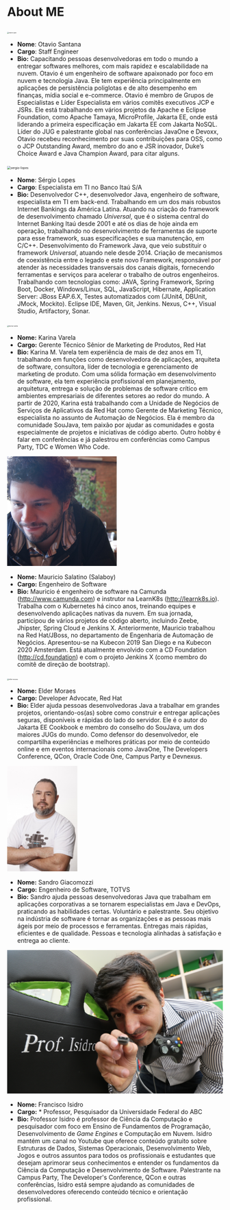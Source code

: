 # About ME

<img src="../images/otavio-java.png" alt="otavio-java" style="zoom:24%;" />

* **Nome**: Otavio Santana
* **Cargo**: Staff Engineer
* **Bio:** Capacitando pessoas desenvolvedoras em todo o mundo a entregar softwares melhores, com mais rapidez e escalabilidade na nuvem. Otavio é um engenheiro de software apaixonado por foco em nuvem e tecnologia Java. Ele tem experiência principalmente em aplicações de persistência poliglotas e de alto desempenho em finanças, mídia social e e-commerce. Otavio é membro de Grupos de Especialistas e Líder Especialista em vários comitês executivos JCP e JSRs. Ele está trabalhando em vários projetos da Apache e Eclipse Foundation, como Apache Tamaya, MicroProfile, Jakarta EE, onde está liderando a primeira especificação em Jakarta EE com Jakarta NoSQL. Líder do JUG e palestrante global nas conferências JavaOne e Devoxx, Otavio recebeu reconhecimento por suas contribuições para OSS, como o JCP Outstanding Award, membro do ano e JSR inovador, Duke’s Choice Award e Java Champion Award, para citar alguns.


<img src="../images/sergio-lopes.jpeg" alt="sergio-lopes" style="zoom:50%;" />

* **Nome**: Sérgio Lopes
* **Cargo**: Especialista em TI no Banco Itaú S/A
* **Bio:** Desenvolvedor C++, desenvolvedor Java, engenheiro de software, especialista em TI em back-end. Trabalhando em um dos mais robustos Internet Bankings da América Latina. Atuando na criação do framework de desenvolvimento chamado *Universal*, que é o sistema central do Internet Banking Itaú desde 2001 e até os dias de hoje ainda em operação, trabalhando no desenvolvimento de ferramentas de suporte para esse framework, suas especificações e sua manutenção, em C/C++.
Desenvolvimento do Framework Java, que veio substituir o framework *Universal*, atuando nele desde 2014. Criação de mecanismos de coexistência entre o legado e este novo Framework, responsável por atender às necessidades transversais dos canais digitais, fornecendo ferramentas e serviços para acelerar o trabalho de outros engenheiros.
Trabalhando com tecnologias como: JAVA, Spring Framework, Spring Boot, Docker, Windows/Linux, SQL, JavaScript, Hibernate, Application Server: JBoss EAP.6.X, Testes automatizados com (JUnit4, DBUnit, JMock, Mockito). Eclipse IDE, Maven, Git, Jenkins. Nexus, C++, Visual Studio, Artifactory, Sonar.


<img src="../images/karina-varela.png" alt="karina-varela" style="zoom:24%;" />

* **Nome:** Karina Varela
* **Cargo:** Gerente Técnico Sênior de Marketing de Produtos, Red Hat
* **Bio:** Karina M. Varela tem experiência de mais de dez anos em TI, trabalhando em funções como desenvolvedora de aplicações, arquiteta de software, consultora, líder de tecnologia e gerenciamento de marketing de produto. Com uma sólida formação em desenvolvimento de software, ela tem experiência profissional em planejamento, arquitetura, entrega e solução de problemas de software crítico em ambientes empresariais de diferentes setores ao redor do mundo.
A partir de 2020, Karina está trabalhando com a Unidade de Negócios de Serviços de Aplicativos da Red Hat como Gerente de Marketing Técnico, especialista no assunto de Automação de Negócios. Ela é membro da comunidade SouJava, tem paixão por ajudar as comunidades e gosta especialmente de projetos e iniciativas de código aberto. Outro hobby é falar em conferências e já palestrou em conferências como Campus Party, TDC e Women Who Code.

<img src="../images/salaboy512x512.png" alt="salaboy" style="zoom:50%;" />

* **Nome:** Mauricio Salatino (Salaboy)
* **Cargo:** Engenheiro de Software
* **Bio:** Mauricio é engenheiro de software na Camunda (http://www.camunda.com) e instrutor na LearnK8s (http://learnk8s.io). Trabalha com o Kubernetes há cinco anos, treinando equipes e desenvolvendo aplicações nativas da nuvem. Em sua jornada, participou de vários projetos de código aberto, incluindo Zeebe, Jhipster, Spring Cloud e Jenkins X. Anteriormente, Mauricio trabalhou na Red Hat/JBoss, no departamento de Engenharia de Automação de Negócios. Apresentou-se na Kubecon 2019 San Diego e na Kubecon 2020 Amsterdam. Está atualmente envolvido com a CD Foundation (http://cd.foundation) e com o projeto Jenkins X (como membro do comitê de direção de bootstrap). 

<img src="../images/elder-moraes.png" alt="elder-moraes" style="zoom:24%;" />

* **Nome:** Elder Moraes
* **Cargo:** Developer Advocate, Red Hat
* **Bio:** Elder ajuda pessoas desenvolvedoras Java a trabalhar em grandes projetos, orientando-os(as) sobre como construir e entregar aplicações seguras, disponíveis e rápidas do lado do servidor. Ele é o autor do Jakarta EE Cookbook e membro do conselho do SouJava, um dos maiores JUGs do mundo. Como defensor do desenvolvedor, ele compartilha experiências e melhores práticas por meio de conteúdo online e em eventos internacionais como JavaOne, The Developers Conference, QCon, Oracle Code One, Campus Party e Devnexus.


<img src="../images/sandro-giacomozzi.png" alt="sandro-giacomozzi" style="zoom:24%;" />

* **Nome:** Sandro Giacomozzi
* **Cargo:** Engenheiro de Software, TOTVS
* **Bio:** Sandro ajuda pessoas desenvolvedoras Java que trabalham em aplicações corporativas a se tornarem especialistas em Java e DevOps, praticando as habilidades certas. Voluntário e palestrante. Seu objetivo na indústria de software é tornar as organizações e as pessoas mais ágeis por meio de processos e ferramentas. Entregas mais rápidas, eficientes e de qualidade. Pessoas e tecnologia alinhadas à satisfação e entrega ao cliente.


<img src="../images/Isidro.JPG" alt="Professor Isidro" />

* **Nome:** Francisco Isidro
* **Cargo:** * Professor, Pesquisador da Universidade Federal do ABC
* **Bio:** Professor Isidro é professor de Ciência da Computação e pesquisador com foco em Ensino de Fundamentos de Programação, Desenvolvimento de *Game Engines* e Computação em Nuvem. Isidro mantém um canal no Youtube que oferece conteúdo gratuito sobre Estruturas de Dados, Sistemas Operacionais, Desenvolvimento Web, Jogos e outros assuntos para todos os profissionais e estudantes que desejam aprimorar seus conhecimentos e entender os fundamentos da Ciência da Computação e Desenvolvimento de Software. Palestrante na Campus Party, The Developer's Conference, QCon e outras conferências, Isidro está sempre ajudando as comunidades de desenvolvedores oferecendo conteúdo técnico e orientação profissional. 